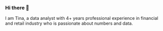 ### Hi there 👋

I am Tina, a data analyst with 4+ years professional experience in financial and retail industry who is passionate about numbers and data.

<!--
**ts756632/ts756632** is a ✨ _special_ ✨ repository because its `README.md` (this file) appears on your GitHub profile.

Here are some ideas to get you started:

- 🔭 I’m currently working on data analysis in retail industry. 
- 🌱 I’m currently learning Data Analyst with Python & Tableau Fundamentals in DataCamp.
- 💡 Skills: SQL, Python, Tableau, R, Excel, Google Analytics
- 📫 How to reach me: LinkedIn <https://www.linkedin.com/in/tina-huang-70114b196/>
- 💚 Fun fact: I play tennis and workout to keep healthy

